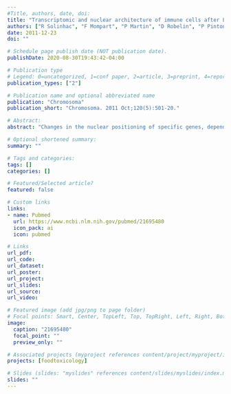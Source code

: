 ```yaml
---
#Title, authors, date, doi:
title: "Transcriptomic and nuclear architecture of immune cells after LPS activation."
authors: ["R Solinhac", "F Mompart", "P Martin", "D Robelin", "P Pinton", "E Iannuccelli", "Y Lahbib-Mansais", "IP Oswald", "M Yerle-Bouissou"]
date: 2011-12-23
doi: ""

# Schedule page publish date (NOT publication date).
publishDate: 2020-08-30T19:43:42-04:00

# Publication type
# Legend: 0=uncategorized, 1=conf paper, 2=article, 3=preprint, 4=report, 5=book, 6=book chapter, 7=thesis, 8=patent
publication_types: ["2"]

# Publication name and optional abbreviated name
publication: "Chromosoma"
publication_short: "Chromosoma. 2011 Oct;120(5):501-20."

# Abstract:
abstract: "Changes in the nuclear positioning of specific genes, depending on their expression status, have been observed in a large diversity of physiological processes. However, gene position is poorly documented for immune cells which have been subjected to activation following bacterial infection. Using a pig model, we focused our study on monocyte-derived macrophages and neutrophils, as they are the first lines of defence against pathogens. We examined whether changes in gene expression due to LPS activation imply that genes have repositioned in the nuclear space. We first performed a transcriptomic analysis to identify the differentially expressed genes and then analysed the networks involved during lypopolysaccharide/interferon gamma activation in monocyte-derived macrophages. This allowed us to select four up-regulated (IL1beta, IL8, CXCL10 and TNFalpha) and four down-regulated (VIM, LGALS3, TUBA3 and IGF2) genes. Their expression statuses were verified by quantitative real-time RT-PCR before studying their behaviour in the nuclear space during macrophage activation by means of 3D fluorescence in situ hybridization. No global correlation was found between gene activity and radial positioning. Only TNFalpha belonging to the highly transcribed MHC region on chromosome 7 became more peripherally localized in relation to the less decondensed state of its chromosome territory (CT) in activated macrophages. The analysis of gene positioning towards their CT revealed that IL8 increases significantly its tendency to be outside its CT during the activation process. In addition, the gene to CT edge distances increase for the three up-regulated genes (IL8, CXCL10 and TNFalpha) among the four analysed. Contrarily, the four down-regulated genes did not change their position. The analysis of gene behaviour towards their CT was extended to include neutrophils for three (TNFalpha, IL8 and IL1beta) up- and two (IGF2 and TUBA3) down-regulated genes, and similar results were obtained. The analysis was completed by studying the four up-regulated genes in fibroblasts, not involved in immune response. Our data suggest that relocation in the nuclear space of genes that are differentially expressed in activated immune cells is gene and cell type specific but also closely linked to the entire up-regulation status of their chromosomal regions."

# Optional shortened summary:
summary: ""

# Tags and categories:
tags: []
categories: []

# Featured/Selected article?
featured: false

# Custom links
links:
- name: Pubmed
  url: https://www.ncbi.nlm.nih.gov/pubmed/21695480
  icon_pack: ai
  icon: pubmed

# Links
url_pdf:
url_code:
url_dataset:
url_poster:
url_project:
url_slides:
url_source:
url_video:

# Featured image (add jpg/png to page folder)
# Focal points: Smart, Center, TopLeft, Top, TopRight, Left, Right, BottomLeft, Bottom, BottomRight
image: 
  caption: "21695480"
  focal_point: ""
  preview_only: ""

# Associated projects (myproject references content/project/myproject/index.md)
projects: [foodtoxicology]

# Slides (slides: "myslides" references content/slides/myslides/index.md)
slides: ""
---
```

